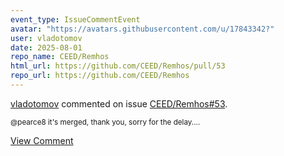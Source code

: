 ```yaml
---
event_type: IssueCommentEvent
avatar: "https://avatars.githubusercontent.com/u/17843342?"
user: vladotomov
date: 2025-08-01
repo_name: CEED/Remhos
html_url: https://github.com/CEED/Remhos/pull/53
repo_url: https://github.com/CEED/Remhos
---
```


<a href='https://github.com/vladotomov' target='_blank'>vladotomov</a> commented on issue <a href='https://github.com/CEED/Remhos/pull/53' target='_blank'>CEED/Remhos#53</a>.

<small>@pearce8 it's merged, thank you, sorry for the delay....</small>

<a href='https://github.com/CEED/Remhos/pull/53' target='_blank'>View Comment</a>